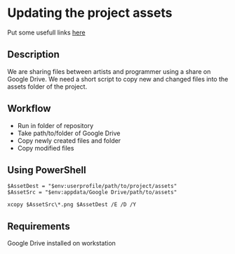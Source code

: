 # Updating the project assets

Put some usefull links [here](./ReadMe.md)

## Description

We are sharing files between artists and programmer using a share on Google Drive.
We need a short script to copy new and changed files into the assets folder of the project.

## Workflow

- Run in folder of repository
- Take path/to/folder of Google Drive
- Copy newly created files and folder
- Copy modified files

## Using PowerShell

```
$AssetDest = "$env:userprofile/path/to/project/assets"
$AssetSrc = "$env:appdata/Google Drive/path/to/assets"

xcopy $AssetSrc\*.png $AssetDest /E /D /Y
```

## Requirements

Google Drive installed on workstation

